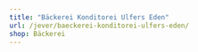 ```yaml
---
title: "Bäckerei Konditorei Ulfers Eden"
url: /jever/baeckerei-konditorei-ulfers-eden/
shop: Bäckerei
---
```

